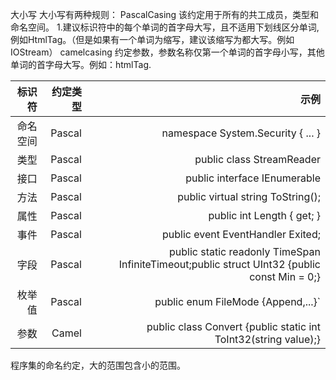 大小写
大小写有两种规则：
PascalCasing
该约定用于所有的共工成员，类型和命名空间。
1.建议标识符中的每个单词的首字母大写，且不适用下划线区分单词,例如HtmlTag。（但是如果有一个单词为缩写，建议该缩写为都大写。例如IOStream）
camelcasing
约定参数，参数名称仅第一个单词的首字母小写，其他单词的首字母大写。例如：htmlTag.

| 标识符        | 约定类型           | 示例  |
| ----------: |-------------:| -----:|
|命名空间  | Pascal        | namespace System.Security { ... }|
|类型      | Pascal      |   public class StreamReader |
|接口      | Pascal      |    public interface IEnumerable  |
|方法      |Pascal     |public virtual string ToString();|
|属性      |Pascal    |public int Length { get; }|
|事件      |Pascal    |public event EventHandler Exited;|
|字段      |Pascal    |public static readonly TimeSpan InfiniteTimeout;public struct UInt32 {public const Min = 0;}|
|枚举值    |Pascal     |public enum FileMode {Append,...}`|
|参数      |Camel     |public class Convert {public static int ToInt32(string value);}|

程序集的命名约定，大的范围包含小的范围。